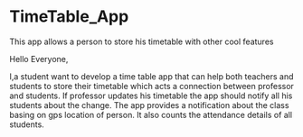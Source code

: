 # TimeTable_App
This app allows a person to store his timetable with other cool features

Hello Everyone,

 I,a student want to develop a time table app that can help both teachers and students to store their timetable which acts a connection between professor and students. If professor updates his timetable the app should notify all his students about the change. The app provides a notification about the class basing on gps location of person. It also counts the attendance details of all students.
